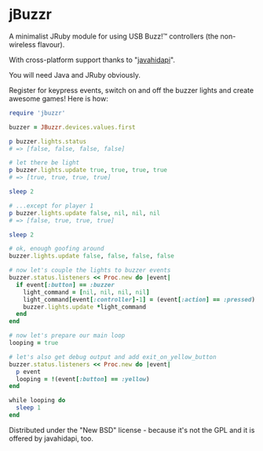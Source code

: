 jBuzzr
======

A minimalist JRuby module for using USB Buzz!™ controllers (the non-wireless flavour).

With cross-platform support thanks to "[javahidapi](https://code.google.com/p/javahidapi/)".

You will need Java and JRuby obviously.

Register for keypress events, switch on and off the buzzer lights and create awesome games! Here is how:

```ruby
require 'jbuzzr'

buzzer = JBuzzr.devices.values.first

p buzzer.lights.status
# => [false, false, false, false]

# let there be light
p buzzer.lights.update true, true, true, true
# => [true, true, true, true]

sleep 2

# ...except for player 1
p buzzer.lights.update false, nil, nil, nil
# => [false, true, true, true]

sleep 2

# ok, enough goofing around
buzzer.lights.update false, false, false, false

# now let's couple the lights to buzzer events 
buzzer.status.listeners << Proc.new do |event|
  if event[:button] == :buzzer
    light_command = [nil, nil, nil, nil]
    light_command[event[:controller]-1] = (event[:action] == :pressed)
    buzzer.lights.update *light_command
  end
end

# now let's prepare our main loop
looping = true

# let's also get debug output and add exit_on_yellow_button 
buzzer.status.listeners << Proc.new do |event|
  p event
  looping = !(event[:button] == :yellow)
end

while looping do
  sleep 1
end
```

Distributed under the "New BSD" license - because it's not the GPL and it is offered by javahidapi, too.
